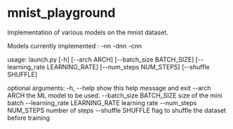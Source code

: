 # mnist_playground
Implementation of various models on the mnist dataset.

Models currently implemented : -nn
                               -dnn
                               -cnn 

                              

usage: launch.py [-h] [--arch ARCH] [--batch_size BATCH_SIZE]
                 [--learning_rate LEARNING_RATE] [--num_steps NUM_STEPS]
                 [--shuffle SHUFFLE]

optional arguments:
  -h, --help            show this help message and exit
  --arch ARCH           the ML model to be used.
  --batch_size BATCH_SIZE
                        size of the mini batch
  --learning_rate LEARNING_RATE
                        learning rate
  --num_steps NUM_STEPS
                        number of steps
  --shuffle SHUFFLE     flag to shuffle the dataset before training

